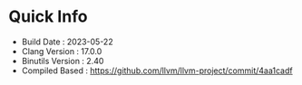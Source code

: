 # Quick Info
* Build Date : 2023-05-22
* Clang Version : 17.0.0
* Binutils Version : 2.40
* Compiled Based : https://github.com/llvm/llvm-project/commit/4aa1cadf
